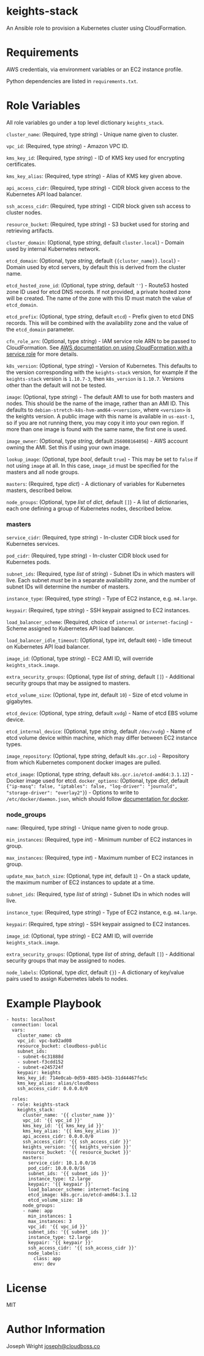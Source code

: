 # keights-stack

An Ansible role to provision a Kubernetes cluster using CloudFormation.

# Requirements

AWS credentials, via environment variables or an EC2 instance profile.

Python dependencies are listed in `requirements.txt`.

# Role Variables

All role variables go under a top level dictionary `keights_stack`.

`cluster_name`: (Required, type *string*) - Unique name given to cluster.

`vpc_id`: (Required, type *string*) - Amazon VPC ID.

`kms_key_id`: (Required, type *string*) - ID of KMS key used for encrypting certificates.

`kms_key_alias`: (Required, type *string*) - Alias of KMS key given above.

`api_access_cidr`: (Required, type *string*) - CIDR block given access to the Kubernetes API load balancer.

`ssh_access_cidr`: (Required, type *string*) - CIDR block given ssh access to cluster nodes.

`resource_bucket`: (Required, type *string*) - S3 bucket used for storing and retrieving artifacts.

`cluster_domain`: (Optional, type *string*, default `cluster.local`) - Domain used by internal Kubernetes network.

`etcd_domain`: (Optional, type *string*, default `{{cluster_name}}.local`) - Domain used by etcd servers, by default this is derived from the cluster name.

`etcd_hosted_zone_id`: (Optional, type *string*, default `''`) - Route53 hosted zone ID used for etcd DNS records. If not provided, a private hosted zone will be created. The name of the zone with this ID must match the value of `etcd_domain`.

`etcd_prefix`: (Optional, type *string*, default `etcd`) - Prefix given to etcd DNS records. This will be combined with the availability zone and the value of the `etcd_domain` parameter.

`cfn_role_arn`: (Optional, type *string*) - IAM service role ARN to be passed to CloudFormation. See [AWS documentation on using CloudFormation with a service role](https://docs.aws.amazon.com/AWSCloudFormation/latest/UserGuide/using-iam-servicerole.html) for more details.

`k8s_version`: (Optional, type *string*) - Version of Kubernetes. This defaults to the version corresponding with the `keights-stack` version, for example if the `keights-stack` version is `1.10.7-3`, then `k8s_version` is `1.10.7`. Versions other than the default will not be tested.

`image`: (Optional, type *string*) - The default AMI to use for both masters and nodes. This should be the name of the image, rather than an AMI ID. This defaults to `debian-stretch-k8s-hvm-amd64-v<version>`, where `<version>` is the keights version. A public image with this name is available in `us-east-1`, so if you are not running there, you may copy it into your own region. If more than one image is found with the same name, the first one is used.

`image_owner`: (Optional, type *string*, default `256008164056`) - AWS account owning the AMI. Set this if using your own image.

`lookup_image`: (Optional, type *bool*, default `true`) - This may be set to `false` if not using `image` at all. In this case, `image_id` must be specified for the masters and all node groups.

`masters`: (Required, type *dict*) - A dictionary of variables for Kubernetes masters, described below.

`node_groups`: (Optional, type *list* of *dict*, default `[]`) - A list of dictionaries, each one defining a group of Kubernetes nodes, described below.

### masters

`service_cidr`: (Required, type *string*) - In-cluster CIDR block used for Kubernetes services.

`pod_cidr`: (Required, type *string*) - In-cluster CIDR block used for Kubernetes pods.

`subnet_ids`: (Required, type *list* of *string*) - Subnet IDs in which masters will live. Each subnet *must* be in a separate availability zone, and the number of subnet IDs will determine the number of masters.

`instance_type`: (Required, type *string*) - Type of EC2 instance, e.g. `m4.large`.

`keypair`: (Required, type *string*) - SSH keypair assigned to EC2 instances.

`load_balancer_scheme`: (Required, choice of `internal` or `internet-facing`) - Scheme assigned to Kubernetes API load balancer.

`load_balancer_idle_timeout`: (Optional, type int, default `600`) - Idle timeout on Kubernetes API load balancer.

`image_id`: (Optional, type *string*) - EC2 AMI ID, will override `keights_stack.image`.

`extra_security_groups`: (Optional, type *list* of *string*, default `[]`) - Additional security groups that may be assigned to masters.

`etcd_volume_size`: (Optional, type *int*, default `10`) - Size of etcd volume in gigabytes.

`etcd_device`: (Optional, type *string*, default `xvdg`) - Name of etcd EBS volume device.

`etcd_internal_device`: (Optional, type *string*, default `/dev/xvdg`) - Name of etcd volume device within machine, which may differ between EC2 instance types.

`image_repository`: (Optional, type *string*, default `k8s.gcr.io`) - Repository from which Kubernetes component docker images are pulled.

`etcd_image`: (Optional, type *string*, default `k8s.gcr.io/etcd-amd64:3.1.12`) - Docker image used for etcd.
`docker_options`: (Optional, type *dict*, default `{"ip-masq": false, "iptables": false, "log-driver": "journald", "storage-driver": "overlay2"}`) - Options to write to `/etc/docker/daemon.json`, which should follow [documentation for docker](https://docs.docker.com/engine/reference/commandline/dockerd/#daemon-configuration-file).

### node_groups

`name`: (Required, type *string*) - Unique name given to node group.

`min_instances`: (Required, type *int*) - Minimum number of EC2 instances in group.

`max_instances`: (Required, type *int*) - Maximum number of EC2 instances in group.

`update_max_batch_size`: (Optional, type *int*, default `1`) - On a stack update, the maximum number of EC2 instances to update at a time.

`subnet_ids`: (Required, type *list* of *string*) - Subnet IDs in which nodes will live.

`instance_type`: (Required, type *string*) - Type of EC2 instance, e.g. `m4.large`.

`keypair`: (Required, type *string*) - SSH keypair assigned to EC2 instances.

`image_id`: (Optional, type *string*) - EC2 AMI ID, will override `keights_stack.image`.

`extra_security_groups`: (Optional, type *list* of *string*, default `[]`) - Additional security groups that may be assigned to nodes.

`node_labels`: (Optional, type *dict*, default `{}`) - A dictionary of key/value pairs used to assign Kubernetes labels to nodes.

# Example Playbook

```
- hosts: localhost
  connection: local
  vars:
    cluster_name: cb
    vpc_id: vpc-ba92ad08
    resource_bucket: cloudboss-public
    subnet_ids:
	- subnet-6c31888d
	- subnet-f3cdd152
	- subnet-e245724f
    keypair: keights
    kms_key_id: 714e0cab-0d59-4885-b45b-31d44467fe5c
    kms_key_alias: alias/cloudboss
    ssh_access_cidr: 0.0.0.0/0

  roles:
  - role: keights-stack
    keights_stack:
      cluster_name: '{{ cluster_name }}'
      vpc_id: '{{ vpc_id }}'
      kms_key_id: '{{ kms_key_id }}'
      kms_key_alias: '{{ kms_key_alias }}'
      api_access_cidr: 0.0.0.0/0
      ssh_access_cidr: '{{ ssh_access_cidr }}'
      keights_version: '{{ keights_version }}'
      resource_bucket: '{{ resource_bucket }}'
      masters:
        service_cidr: 10.1.0.0/16
        pod_cidr: 10.0.0.0/16
        subnet_ids: '{{ subnet_ids }}'
        instance_type: t2.large
        keypair: '{{ keypair }}'
        load_balancer_scheme: internet-facing
        etcd_image: k8s.gcr.io/etcd-amd64:3.1.12
        etcd_volume_size: 10
      node_groups:
      - name: app
        min_instances: 1
        max_instances: 3
        vpc_id: '{{ vpc_id }}'
        subnet_ids: '{{ subnet_ids }}'
        instance_type: t2.large
        keypair: '{{ keypair }}'
        ssh_access_cidr: '{{ ssh_access_cidr }}'
        node_labels:
          class: app
          env: dev
```

# License

MIT

# Author Information

Joseph Wright <joseph@cloudboss.co>
